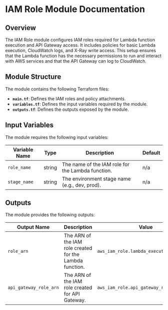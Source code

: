 # IAM Role Module Documentation

## Overview

The IAM Role module configures IAM roles required for Lambda function execution and API Gateway access. It includes policies for basic Lambda execution, CloudWatch logs, and X-Ray write access. This setup ensures that the Lambda function has the necessary permissions to run and interact with AWS services and that the API Gateway can log to CloudWatch.

## Module Structure

The module contains the following Terraform files:
- **`main.tf`**: Defines the IAM roles and policy attachments.
- **`variables.tf`**: Defines the input variables required by the module.
- **`outputs.tf`**: Defines the outputs exposed by the module.

## Input Variables

The module requires the following input variables:

| Variable Name | Type   | Description                                          | Default |
|---------------|--------|------------------------------------------------------|---------|
| `role_name`   | string | The name of the IAM role for the Lambda function.   | n/a     |
| `stage_name`  | string | The environment stage name (e.g., dev, prod).       | n/a     |


## Outputs

The module provides the following outputs:

| Output Name         | Description                                      | Value                                       |
|---------------------|--------------------------------------------------|---------------------------------------------|
| `role_arn`          | The ARN of the IAM role created for the Lambda function. | `aws_iam_role.lambda_execution_role.arn`  |
| `api_gateway_role_arn` | The ARN of the IAM role created for API Gateway. | `aws_iam_role.api_gateway_role.arn`        |

